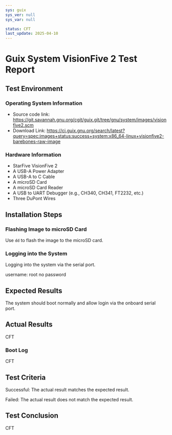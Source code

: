 ```yaml
---
sys: guix
sys_ver: null
sys_var: null

status: CFT
last_update: 2025-04-10
---
```


# Guix System VisionFive 2 Test Report

## Test Environment

### Operating System Information

- Source code link: https://git.savannah.gnu.org/cgit/guix.git/tree/gnu/system/images/visionfive2.scm
- Download Link: https://ci.guix.gnu.org/search/latest?query=spec:images+status:success+system:x86_64-linux+visionfive2-barebones-raw-image

### Hardware Information

- StarFive VisionFive 2
- A USB-A Power Adapter
- A USB-A to C Cable
- A microSD Card
- A microSD Card Reader
- A USB to UART Debugger (e.g., CH340, CH341, FT2232, etc.)
- Three DuPont Wires

## Installation Steps

### Flashing Image to microSD Card

Use `dd` to flash the image to the microSD card.

### Logging into the System

Logging into the system via the serial port.

username: root
no password

## Expected Results

The system should boot normally and allow login via the onboard serial port.

## Actual Results

CFT

### Boot Log

CFT

## Test Criteria

Successful: The actual result matches the expected result.

Failed: The actual result does not match the expected result.

## Test Conclusion

CFT

